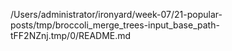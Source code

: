 /Users/administrator/ironyard/week-07/21-popular-posts/tmp/broccoli_merge_trees-input_base_path-tFF2NZnj.tmp/0/README.md